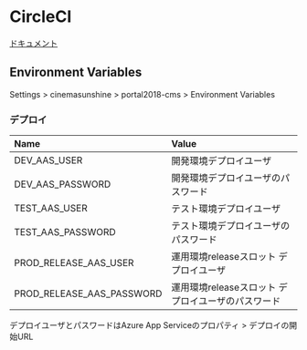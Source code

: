 # CircleCI

[ドキュメント](https://circleci.com/docs/ja/)

## Environment Variables

Settings > cinemasunshine > portal2018-cms > Environment Variables

### デプロイ

| Name | Value |
|:---|:---|
|DEV_AAS_USER |開発環境デプロイユーザ |
|DEV_AAS_PASSWORD |開発環境デプロイユーザのパスワード |
|TEST_AAS_USER |テスト環境デプロイユーザ |
|TEST_AAS_PASSWORD |テスト環境デプロイユーザのパスワード |
|PROD_RELEASE_AAS_USER |運用環境releaseスロット デプロイユーザ |
|PROD_RELEASE_AAS_PASSWORD |運用環境releaseスロット デプロイユーザのパスワード |

デプロイユーザとパスワードはAzure App Serviceのプロパティ > デプロイの開始URL
